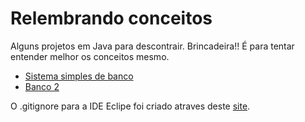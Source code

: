 # Relembrando conceitos
 Alguns projetos em Java para descontrair. Brincadeira!! É para tentar entender melhor os conceitos mesmo.

* [Sistema simples de banco](https://github.com/fysabelah/Projetos-Java/tree/main/Sistema-Simples-Banco)
* [Banco 2](https://github.com/fysabelah/Projetos-Java/tree/main/Sistema%20Banco%202)

O .gitignore para a IDE Eclipe foi criado atraves deste [site](https://www.toptal.com/developers/gitignore).

